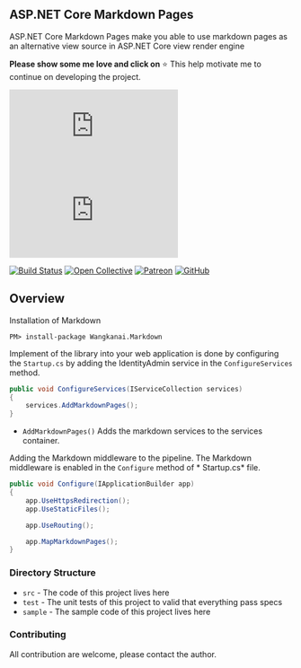 ## ASP.NET Core Markdown Pages

ASP.NET Core Markdown Pages make you able to use markdown pages as an alternative view source in ASP.NET Core view
render engine

**Please show some me love and click on** :star: This help motivate me to continue on developing the project.

[![NuGet Badge](https://buildstats.info/nuget/wangkanai.markdown)](https://www.nuget.org/packages/wangkanai.markdown)
[![NuGet Badge](https://buildstats.info/nuget/wangkanai.markdown?includePreReleases=true)](https://www.nuget.org/packages/wangkanai.markdown)

[![Build Status](https://dev.azure.com/wangkanai/GitHub/_apis/build/status/wangkanai?branchName=main)](https://dev.azure.com/wangkanai/GitHub/_build/latest?definitionId=20&branchName=main)
[![Open Collective](https://img.shields.io/badge/open%20collective-support%20me-3385FF.svg)](https://opencollective.com/wangkanai)
[![Patreon](https://img.shields.io/badge/patreon-support%20me-d9643a.svg)](https://www.patreon.com/wangkanai)
[![GitHub](https://img.shields.io/github/license/wangkanai/wangkanai)](https://github.com/wangkanai/wangkanai/blob/main/LICENSE)

## Overview

Installation of Markdown

```shell
PM> install-package Wangkanai.Markdown
```

Implement of the library into your web application is done by configuring the `Startup.cs` by adding the IdentityAdmin
service in the `ConfigureServices` method.

```csharp
public void ConfigureServices(IServiceCollection services)
{
    services.AddMarkdownPages();    
}
```

* `AddMarkdownPages()` Adds the markdown services to the services container.

Adding the Markdown middleware to the pipeline. The Markdown middleware is enabled in the `Configure` method of *
Startup.cs* file.

```csharp
public void Configure(IApplicationBuilder app)
{
    app.UseHttpsRedirection();
    app.UseStaticFiles();

    app.UseRouting();

    app.MapMarkdownPages();
}
```

### Directory Structure

* `src` - The code of this project lives here
* `test` - The unit tests of this project to valid that everything pass specs
* `sample` - The sample code of this project lives here

### Contributing

All contribution are welcome, please contact the author.

